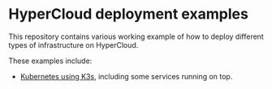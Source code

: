 # HyperCloud deployment examples

This repository contains various working example of how to deploy different
types of infrastructure on HyperCloud.

These examples include:
- [Kubernetes using K3s], including some services running on top.

[Kubernetes using K3s]: k3s
